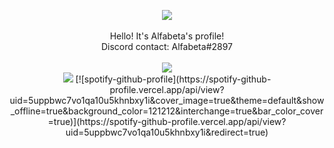 <p align="center">
    <img src="https://i.imgur.com/DwVIgrh.gif"><br><br>
    Hello! It's Alfabeta's profile!<br>
    Discord contact: Alfabeta#2897<br><br><img src="https://visitcount.itsvg.in/api?id=Alfabeta&label=Profile%20Views&color=12&icon=5&pretty=true" /><br>
    <img src="https://i.imgur.com/DwVIgrh.gif">
    [![spotify-github-profile](https://spotify-github-profile.vercel.app/api/view?uid=5uppbwc7vo1qa10u5khnbxy1i&cover_image=true&theme=default&show_offline=true&background_color=121212&interchange=true&bar_color_cover=true)](https://spotify-github-profile.vercel.app/api/view?uid=5uppbwc7vo1qa10u5khnbxy1i&redirect=true)
</p>
